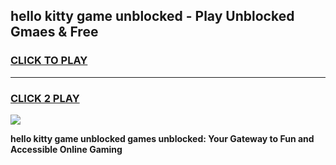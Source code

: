 
## hello kitty game unblocked - Play Unblocked Gmaes & Free
<h3>
<a href="https://news.freeplayer.one?title=hello_kitty_game_unblocked&ref=16F">CLICK TO PLAY</a></h3>
<hr>

<h3>
<a href="https://news.freeplayer.one?title=hello_kitty_game_unblocked&ref=16F">CLICK 2 PLAY</a>
  
</h3>

<a href="https://news.freeplayer.one?title=hello_kitty_game_unblocked&ref=16F/"><img src="https://clearcache.store/games.png"></a>


**hello kitty game unblocked games unblocked: Your Gateway to Fun and Accessible Online Gaming**
